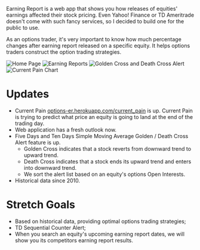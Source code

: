 Earning Report is a web app that shows you how releases of equities' earnings affected their stock pricing. 
Even Yahoo! Finance or TD Ameritrade doesn't come with such fancy services, so I decided to build one for the public to use.

As an options trader, it's very important to know how much percentage changes after earning report released on a specific equity. It helps options traders construct the option trading strategies. 

![Home Page](https://github.com/yumikohey/EarningReport/tree/master/app/assets/images/index.png)
![Earning Reports](https://github.com/yumikohey/EarningReport/tree/master/app/assets/images/earning.png)
![Golden Cross and Death Cross Alert](https://github.com/yumikohey/EarningReport/tree/master/app/assets/images/golden_cross.png)
![Current Pain Chart](https://github.com/yumikohey/EarningReport/tree/master/app/assets/images/current_pain.png)

# Updates
- Current Pain <a href="options-er.herokuapp.com/current_pain">options-er.herokuapp.com/current_pain</a> is up. Current Pain is trying to predict what price an equity is going to land at the end of the trading day.
- Web application has a fresh outlook now.
- Five Days and Ten Days Simple Moving Average Golden / Death Cross Alert feature is up. 
  * Golden Cross indicates that a stock reverts from downward trend to upward trend.
  * Death Cross indicates that a stock ends its upward trend and enters into downward trend.
  * We sort the alert list based on an equity's options Open Interests.
- Historical data since 2010.


# Stretch Goals

- Based on historical data, providing optimal options trading strategies;
- TD Sequential Counter Alert;
- When you search an equity's upcoming earning report dates, we will show you its competitors earning report results.


